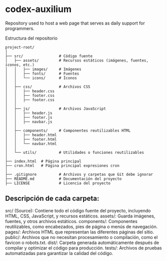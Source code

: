 # codex-auxilium
Repository used to host a web page that serves as daily support for programmers.

Estructura del repositorio

```plaintext
project-root/
│
├── src/                # Código fuente
│   ├── assets/         # Recursos estáticos (imágenes, fuentes, íconos, etc.)
│   │   ├── images/     # Imágenes
│   │   ├── fonts/      # Fuentes
│   │   └── icons/      # Íconos
│   │
│   ├── css/            # Archivos CSS
│   │   ├── header.css  
│   │   ├── footer.css  
│   │   ├── footer.css
│   │
│   ├── js/             # Archivos JavaScript
│   │   ├── header.js
│   │   ├── footer.js
│   │   ├── navbar.js
│   │
│   ├── components/     # Componentes reutilizables HTML
│   │   ├── header.html
│   │   ├── footer.html
│   │   └── navbar.html
│   │
│   └── utils/          # Utilidades o funciones reutilizables
│
├── index.html  # Página principal
├── cron.html   # Página principal expresiones cron
│
├── .gitignore          # Archivos y carpetas que Git debe ignorar
├── README.md           # Documentación del proyecto
├── LICENSE             # Licencia del proyecto
```

## Descripción de cada carpeta:
src/ (Source): Contiene todo el código fuente del proyecto, incluyendo HTML, CSS, JavaScript, y recursos estáticos.
assets/: Guarda imágenes, fuentes, y otros archivos estáticos.
components/: Componentes reutilizables, como encabezados, pies de página o menús de navegación.
pages/: Archivos HTML que representan las diferentes páginas del sitio.
public/: Archivos que no necesitan procesamiento o compilación, como el favicon o robots.txt.
dist/: Carpeta generada automáticamente después de compilar y optimizar el código para producción.
tests/: Archivos de pruebas automatizadas para garantizar la calidad del código.
